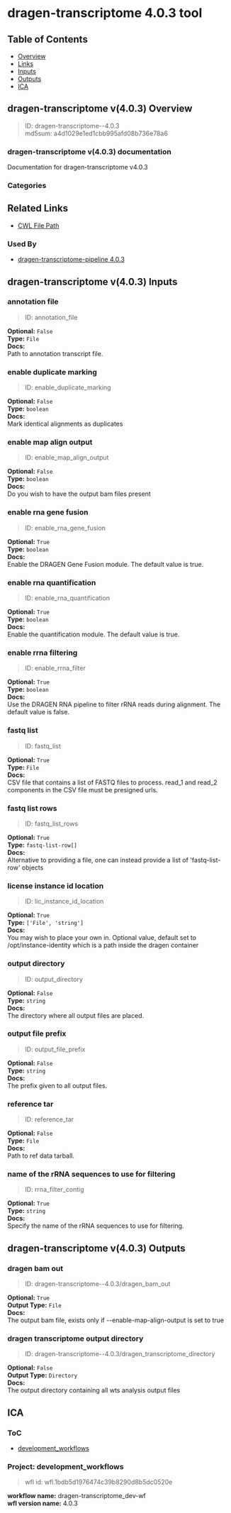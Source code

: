 
dragen-transcriptome 4.0.3 tool
===============================

## Table of Contents
  
- [Overview](#dragen-transcriptome-v403-overview)  
- [Links](#related-links)  
- [Inputs](#dragen-transcriptome-v403-inputs)  
- [Outputs](#dragen-transcriptome-v403-outputs)  
- [ICA](#ica)  


## dragen-transcriptome v(4.0.3) Overview



  
> ID: dragen-transcriptome--4.0.3  
> md5sum: a4d1029e1ed1cbb995afd08b736e78a6

### dragen-transcriptome v(4.0.3) documentation
  
Documentation for dragen-transcriptome v4.0.3

### Categories
  


## Related Links
  
- [CWL File Path](../../../../../../tools/dragen-transcriptome/4.0.3/dragen-transcriptome__4.0.3.cwl)  


### Used By
  
- [dragen-transcriptome-pipeline 4.0.3](../../../workflows/dragen-transcriptome-pipeline/4.0.3/dragen-transcriptome-pipeline__4.0.3.md)  

  


## dragen-transcriptome v(4.0.3) Inputs

### annotation file



  
> ID: annotation_file
  
**Optional:** `False`  
**Type:** `File`  
**Docs:**  
Path to annotation transcript file.


### enable duplicate marking



  
> ID: enable_duplicate_marking
  
**Optional:** `False`  
**Type:** `boolean`  
**Docs:**  
Mark identical alignments as duplicates


### enable map align output



  
> ID: enable_map_align_output
  
**Optional:** `False`  
**Type:** `boolean`  
**Docs:**  
Do you wish to have the output bam files present


### enable rna gene fusion



  
> ID: enable_rna_gene_fusion
  
**Optional:** `True`  
**Type:** `boolean`  
**Docs:**  
Enable the DRAGEN Gene Fusion module. The default value is true.


### enable rna quantification



  
> ID: enable_rna_quantification
  
**Optional:** `True`  
**Type:** `boolean`  
**Docs:**  
Enable the quantification module. The default value is true.


### enable rrna filtering



  
> ID: enable_rrna_filter
  
**Optional:** `True`  
**Type:** `boolean`  
**Docs:**  
Use the DRAGEN RNA pipeline to filter rRNA reads during alignment. The default value is false.


### fastq list



  
> ID: fastq_list
  
**Optional:** `True`  
**Type:** `File`  
**Docs:**  
CSV file that contains a list of FASTQ files
to process. read_1 and read_2 components in the CSV file must be presigned urls.


### fastq list rows



  
> ID: fastq_list_rows
  
**Optional:** `True`  
**Type:** `fastq-list-row[]`  
**Docs:**  
Alternative to providing a file, one can instead provide a list of 'fastq-list-row' objects


### license instance id location



  
> ID: lic_instance_id_location
  
**Optional:** `True`  
**Type:** `['File', 'string']`  
**Docs:**  
You may wish to place your own in.
Optional value, default set to /opt/instance-identity
which is a path inside the dragen container


### output directory



  
> ID: output_directory
  
**Optional:** `False`  
**Type:** `string`  
**Docs:**  
The directory where all output files are placed.


### output file prefix



  
> ID: output_file_prefix
  
**Optional:** `False`  
**Type:** `string`  
**Docs:**  
The prefix given to all output files.


### reference tar



  
> ID: reference_tar
  
**Optional:** `False`  
**Type:** `File`  
**Docs:**  
Path to ref data tarball.


### name of the rRNA sequences to use for filtering



  
> ID: rrna_filter_contig
  
**Optional:** `True`  
**Type:** `string`  
**Docs:**  
Specify the name of the rRNA sequences to use for filtering.

  


## dragen-transcriptome v(4.0.3) Outputs

### dragen bam out



  
> ID: dragen-transcriptome--4.0.3/dragen_bam_out  

  
**Optional:** `True`  
**Output Type:** `File`  
**Docs:**  
The output bam file, exists only if --enable-map-align-output is set to true
  


### dragen transcriptome output directory



  
> ID: dragen-transcriptome--4.0.3/dragen_transcriptome_directory  

  
**Optional:** `False`  
**Output Type:** `Directory`  
**Docs:**  
The output directory containing all wts analysis output files
  

  


## ICA

### ToC
  
- [development_workflows](#project-development_workflows)  


### Project: development_workflows


> wfl id: wfl.1bdb5d1976474c39b8290d8b5dc0520e  

  
**workflow name:** dragen-transcriptome_dev-wf  
**wfl version name:** 4.0.3  

  

